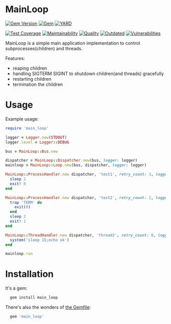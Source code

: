 # MainLoop

[![Gem Version](https://badge.fury.io/rb/main_loop.svg)](https://rubygems.org/gems/main_loop)
[![Gem](https://img.shields.io/gem/dt/main_loop.svg)](https://rubygems.org/gems/main_loop/versions)
[![YARD](https://badgen.net/badge/YARD/doc/blue)](http://www.rubydoc.info/gems/main_loop)

[![Test Coverage](https://api.codeclimate.com/v1/badges/ed48b89a9793a074cd23/test_coverage)](https://codeclimate.com/github/RnD-Soft/main_loop/test_coverage)
[![Maintainability](https://api.codeclimate.com/v1/badges/ed48b89a9793a074cd23/maintainability)](https://codeclimate.com/github/RnD-Soft/main_loop/maintainability)
[![Quality](https://lysander.x.rnds.pro/api/v1/badges/main_loop_quality.svg)](https://lysander.x.rnds.pro/api/v1/badges/main_loop_quality.html)
[![Outdated](https://lysander.x.rnds.pro/api/v1/badges/main_loop_outdated.svg)](https://lysander.x.rnds.pro/api/v1/badges/main_loop_outdated.html)
[![Vulnerabilities](https://lysander.x.rnds.pro/api/v1/badges/main_loop_vulnerable.svg)](https://lysander.x.rnds.pro/api/v1/badges/main_loop_vulnerable.html)

MainLoop is a simple main application implementation to control subprocesses(children) and threads.

Features:
- reaping children
- handling SIGTERM SIGINT to shutdown children(and threads) gracefully
- restarting children
- termination the children

# Usage

Example usage:

```ruby
require 'main_loop'

logger = Logger.new(STDOUT)
logger.level = Logger::DEBUG

bus = MainLoop::Bus.new

dispatcher = MainLoop::Dispatcher.new(bus, logger: logger)
mainloop = MainLoop::Loop.new(bus, dispatcher, logger: logger)

MainLoop::ProcessHandler.new dispatcher, 'test1', retry_count: 3, logger: logger do
  sleep 2
  exit! 0
end

MainLoop::ProcessHandler.new dispatcher, 'test2', retry_count: 2, logger: logger do
  trap 'TERM' do
    exit(0)
  end
  sleep 2
  exit! 1
end

MainLoop::ThreadHandler.new dispatcher, 'thread2', retry_count: 0, logger: logger do
  system('sleep 15;echo ok')
end

mainloop.run
```


# Installation

It's a gem:
```bash
  gem install main_loop
```
There's also the wonders of [the Gemfile](http://bundler.io):
```ruby
  gem 'main_loop'
```


